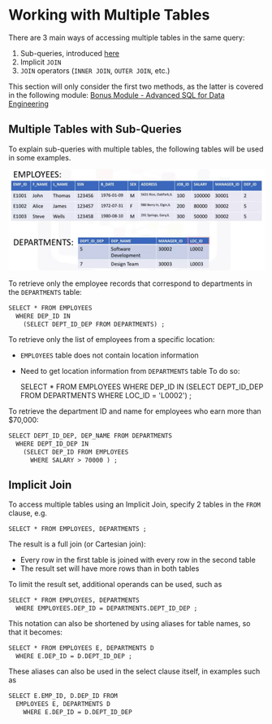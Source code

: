 # Working with Multiple Tables
There are 3 main ways of accessing multiple tables in the same query:
1. Sub-queries, introduced [here](https://github.com/colerods/IBM-Data-Science-Professional-Certificate/tree/main/06.%20Databases%20and%20SQL%20for%20Data%20Science%20with%20Python/03.%20Intermediate%20SQL/03.%20Sub-Queries%20and%20Nested%20SELECTS)
2. Implicit `JOIN`
3. `JOIN` operators (`INNER JOIN`, `OUTER JOIN`, etc.)

This section will only consider the first two methods, as the latter is covered in the following module: [Bonus Module - Advanced SQL for Data Engineering](https://github.com/colerods/IBM-Data-Science-Professional-Certificate/tree/main/06.%20Databases%20and%20SQL%20for%20Data%20Science%20with%20Python/06.%20Bonus%20Module%20-%20Advanced%20SQL%20for%20Data%20Engineering)

## Multiple Tables with Sub-Queries
To explain sub-queries with multiple tables, the following tables will be used in some examples.

<p align="center">
  <img src="../Images/ExampleTables.png" width="600">
</p>

To retrieve only the employee records that correspond to departments in the `DEPARTMENTS` table:

    SELECT * FROM EMPLOYEES
      WHERE DEP_ID IN
        (SELECT DEPT_ID_DEP FROM DEPARTMENTS) ;
        
To retrieve only the list of employees from a specific location:
- `EMPLOYEES` table does not contain location information
- Need to get location information from `DEPARTMENTS` table
To do so:

    SELECT * FROM EMPLOYEES
      WHERE DEP_ID IN 
        (SELECT DEPT_ID_DEP FROM DEPARTMENTS
          WHERE LOC_ID = 'L0002') ;

To retrieve the department ID and name for employees who earn more than $70,000:  

    SELECT DEPT_ID_DEP, DEP_NAME FROM DEPARTMENTS
      WHERE DEPT_ID_DEP IN
        (SELECT DEP_ID FROM EMPLOYEES
          WHERE SALARY > 70000 ) ;
          
## Implicit Join
To access multiple tables using an Implicit Join, specify 2 tables in the `FROM` clause, e.g.
  
    SELECT * FROM EMPLOYEES, DEPARTMENTS ;
    
The result is a full join (or Cartesian join):
- Every row in the first table is joined with every row in the second table
- The result set will have more rows than in both tables

To limit the result set, additional operands can be used, such as

    SELECT * FROM EMPLOYEES, DEPARTMENTS
      WHERE EMPLOYEES.DEP_ID = DEPARTMENTS.DEPT_ID_DEP ; 
      
This notation can also be shortened by using aliases for table names, so that it becomes:

    SELECT * FROM EMPLOYEES E, DEPARTMENTS D
      WHERE E.DEP_ID = D.DEPT_ID_DEP ;
      
These aliases can also be used in the select clause itself, in examples such as 

    SELECT E.EMP_ID, D.DEP_ID FROM 
      EMPLOYEES E, DEPARTMENTS D
        WHERE E.DEP_ID = D.DEPT_ID_DEP
        
        
      
      
      
      

          
